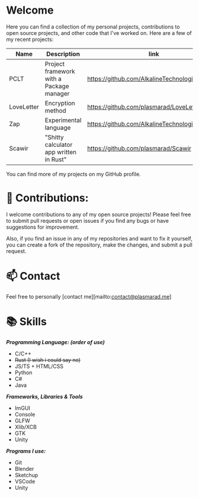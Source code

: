 # Welcome
Here you can find a collection of my personal projects, contributions to open source projects, and other code that I've worked on.
Here are a few of my recent projects:

| Name       	| Description                              	| link                                            	|
|------------	|------------------------------------------	|-------------------------------------------------	|
| PCLT       	| Project framework with a Package manager 	| https://github.com/AlkalineTechnologies/Polaris 	|
| LoveLetter 	| Encryption method                        	| https://github.com/plasmarad/LoveLetter         	|
| Zap        	| Experimental language                    	| https://github.com/AlkalineTechnologies/Zap     	|
| Scawir     	| "Shitty calculator app written in Rust"  	| https://github.com/plasmarad/Scawir             	|

You can find more of my projects on my GitHub profile.

# 🤝 Contributions:
I welcome contributions to any of my open source projects! Please feel free to submit pull requests or open issues if you find any bugs or have suggestions for improvement.

Also, if you find an issue in any of my repositories and want to fix it yourself, you can create a fork of the repository, make the changes, and submit a pull request.


# 📫 Contact 
Feel free to personally 
[contact me][mailto:contact@plasmarad.me]


# 📚 Skills 

  ***Programming Language: (order of use)***
  * C/C++
  * ~~Rust (I wish i could say no)~~
  * JS/TS + HTML/CSS
  * Python
  * C#
  * Java 

  ***Frameworks, Libraries & Tools***
  * ImGUI     
  * Console   
  * GLFW      
  * Xlib/XCB  
  * GTK       
  * Unity     
  
  ***Programs I use:***
  * Git
  * Blender
  * Sketchup
  * VSCode
  * Unity

# 
